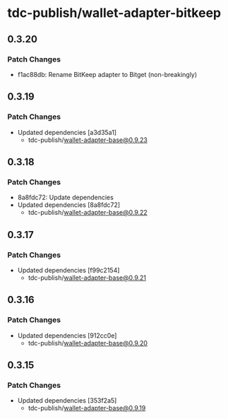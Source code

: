 # tdc-publish/wallet-adapter-bitkeep

## 0.3.20

### Patch Changes

-   f1ac88db: Rename BitKeep adapter to Bitget (non-breakingly)

## 0.3.19

### Patch Changes

-   Updated dependencies [a3d35a1]
    -   tdc-publish/wallet-adapter-base@0.9.23

## 0.3.18

### Patch Changes

-   8a8fdc72: Update dependencies
-   Updated dependencies [8a8fdc72]
    -   tdc-publish/wallet-adapter-base@0.9.22

## 0.3.17

### Patch Changes

-   Updated dependencies [f99c2154]
    -   tdc-publish/wallet-adapter-base@0.9.21

## 0.3.16

### Patch Changes

-   Updated dependencies [912cc0e]
    -   tdc-publish/wallet-adapter-base@0.9.20

## 0.3.15

### Patch Changes

-   Updated dependencies [353f2a5]
    -   tdc-publish/wallet-adapter-base@0.9.19
